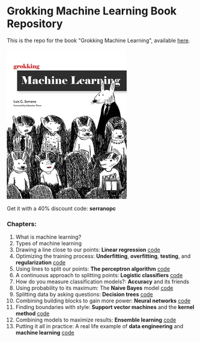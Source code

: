 # Grokking Machine Learning Book Repository
This is the repo for the book "Grokking Machine Learning", available [here](https://www.manning.com/books/grokking-machine-learning).

![image](GML.jpeg)

Get it with a 40% discount code: **serranopc**

### Chapters:

1. What is machine learning?
2. Types of machine learning
3. Drawing a line close to our points: **Linear regression** [code](https://github.com/luisguiserrano/manning/tree/master/Chapter_3_Linear_Regression)
4. Optimizing the training process: **Underfitting**, **overfitting**, **testing**, and **regularization** [code](https://github.com/luisguiserrano/manning/tree/master/Chapter_4_Testing_Overfitting_Underfitting)
5. Using lines to split our points: **The perceptron algorithm** [code](https://github.com/luisguiserrano/manning/tree/master/Chapter_5_Perceptron_Algorithm)
6. A continuous approach to splitting points: **Logistic classifiers** [code](https://github.com/luisguiserrano/manning/tree/master/Chapter_6_Logistic_Regression)
7. How do you measure classification models?: **Accuracy** and its friends
8. Using probability to its maximum: The **Naive Bayes** model [code](https://github.com/luisguiserrano/manning/tree/master/Chapter_8_Naive_Bayes)
9. Splitting data by asking questions: **Decision trees** [code](https://github.com/luisguiserrano/manning/tree/master/Chapter_9_Decision_Trees)
10. Combining building blocks to gain more power: **Neural networks** [code](https://github.com/luisguiserrano/manning/tree/master/Chapter_10_Neural_Networks)
11. Finding boundaries with style: **Support vector machines** and the **kernel method** [code](https://github.com/luisguiserrano/manning/tree/master/Chapter_11_Support_Vector_Machines)
12. Combining models to maximize results: **Ensemble learning** [code](https://github.com/luisguiserrano/manning/tree/master/Chapter_12_Ensemble_Methods)
13. Putting it all in practice: A real life example of **data engineering** and **machine learning** [code](https://github.com/luisguiserrano/manning/tree/master/Chapter_13_End_to_end_example)
